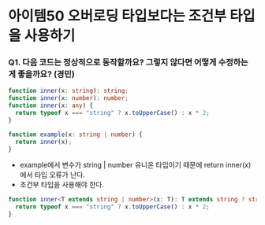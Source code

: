 # 아이템50 오버로딩 타입보다는 조건부 타입을 사용하기

### Q1. 다음 코드는 정상적으로 동작할까요? 그렇지 않다면 어떻게 수정하는 게 좋을까요? (경민)

```ts
function inner(x: string): string;
function inner(x: number): number;
function inner(x: any) {
  return typeof x === "string" ? x.toUpperCase() : x * 2;
}

function example(x: string | number) {
  return inner(x);
}
```
- example에서 변수가 string | number 유니온 타입이기 때문에 return inner(x)에서 타입 오류가 난다.
- 조건부 타입을 사용해야 한다.
```ts
function inner<T extends string | number>(x: T): T extends string ? string : number {
  return typeof x === "string" ? x.toUpperCase() : x * 2;
}
```
